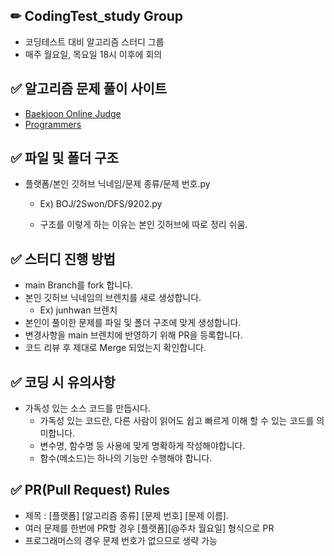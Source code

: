 ## ✏ CodingTest_study Group

- 코딩테스트 대비 알고리즘 스터디 그룹
- 매주 월요일, 목요일 18시 이후에 회의

## ✅ 알고리즘 문제 풀이 사이트

- [Baekjoon Online Judge](https://www.acmicpc.net/)
- [Programmers](https://programmers.co.kr/)

## ✅ 파일 및 폴더 구조

- 플랫폼/본인 깃허브 닉네임/문제 종류/문제 번호.py

  - Ex) BOJ/2Swon/DFS/9202.py

  - 구조를 이렇게 하는 이유는 본인 깃허브에 따로 정리 쉬움.

    

## ✅ 스터디 진행 방법

- main Branch를 fork 합니다.
- 본인 깃허브 닉네임의 브렌치를 새로 생성합니다.
  - Ex) junhwan 브렌치
- 본인이 풀이한 문제를 파일 및 폴더 구조에 맞게 생성합니다.
- 변경사항을 main 브렌치에 반영하기 위해 PR을 등록합니다.
- 코드 리뷰 후 제대로 Merge 되었는지 확인합니다.

## ✅ 코딩 시 유의사항

- 가독성 있는 소스 코드를 만듭시다.
  - 가독성 있는 코드란, 다른 사람이 읽어도 쉽고 빠르게 이해 할 수 있는 코드를 의미합니다.
  - 변수명, 함수명 등 사용에 맞게 명확하게 작성해야합니다.
  - 함수(메소드)는 하나의 기능만 수행해야 합니다.

## ✅ PR(Pull Request) Rules

- 제목 : [플랫폼] [알고리즘 종류] [문제 번호] [문제 이름].
- 여러 문제를 한번에 PR할 경우 [플랫폼][@주차 월요일] 형식으로 PR
- 프로그래머스의 경우 문제 번호가 없으므로 생략 가능
